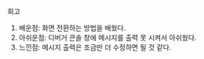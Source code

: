 회고

1. 배운점: 화면 전환하는 방법을 배웠다.
2. 아쉬운점: 디버거 콘솔 창에 메시지를 출력 못 시켜서 아쉬웠다.
3. 느낀점: 메시지 출력은 조금만 더 수정하면 될 것 같다.
